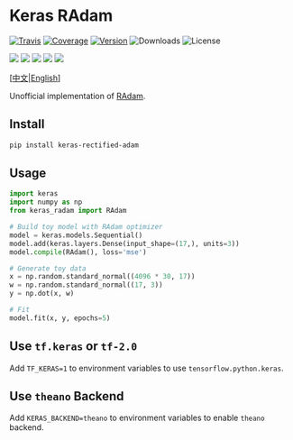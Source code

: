 # Keras RAdam

[![Travis](https://travis-ci.org/CyberZHG/keras-radam.svg)](https://travis-ci.org/CyberZHG/keras-radam)
[![Coverage](https://coveralls.io/repos/github/CyberZHG/keras-radam/badge.svg?branch=master)](https://coveralls.io/github/CyberZHG/keras-radam)
[![Version](https://img.shields.io/pypi/v/keras-rectified-adam.svg)](https://pypi.org/project/keras-rectified-adam/)
![Downloads](https://img.shields.io/pypi/dm/keras-rectified-adam.svg)
![License](https://img.shields.io/pypi/l/keras-rectified-adam.svg)

![](https://img.shields.io/badge/keras-tensorflow-blue.svg)
![](https://img.shields.io/badge/keras-theano-blue.svg)
![](https://img.shields.io/badge/keras-tf.keras-blue.svg)
![](https://img.shields.io/badge/keras-tf.keras/eager-blue.svg)
![](https://img.shields.io/badge/keras-tf.keras/2.0_beta-blue.svg)

\[[中文](https://github.com/CyberZHG/keras-radam/blob/master/README.zh-CN.md)|[English](https://github.com/CyberZHG/keras-radam/blob/master/README.md)\]

Unofficial implementation of [RAdam](https://arxiv.org/pdf/1908.03265v1.pdf).

## Install

```bash
pip install keras-rectified-adam
```

## Usage

```python
import keras
import numpy as np
from keras_radam import RAdam

# Build toy model with RAdam optimizer
model = keras.models.Sequential()
model.add(keras.layers.Dense(input_shape=(17,), units=3))
model.compile(RAdam(), loss='mse')

# Generate toy data
x = np.random.standard_normal((4096 * 30, 17))
w = np.random.standard_normal((17, 3))
y = np.dot(x, w)

# Fit
model.fit(x, y, epochs=5)
```

## Use `tf.keras` or `tf-2.0`

Add `TF_KERAS=1` to environment variables to use `tensorflow.python.keras`.

## Use `theano` Backend

Add `KERAS_BACKEND=theano` to environment variables to enable `theano` backend.
